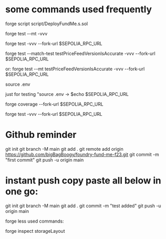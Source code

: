 # some commands used frequently

forge script script/DeployFundMe.s.sol

forge test --mt <nameOfTest> -vvv

forge test -vvv --fork-url $SEPOLIA_RPC_URL

forge test --match-test testPriceFeedVersionIsAccurate -vvv --fork-url $SEPOLIA_RPC_URL

or:
forge test --mt testPriceFeedVersionIsAccurate -vvv --fork-url $SEPOLIA_RPC_URL

source .env

just for testing "source .env -> $echo $SEPOLIA_RPC_URL

forge coverage --fork-url $SEPOLIA_RPC_URL

forge test -vvv --fork-url $SEPOLIA_RPC_URL

# Github reminder

git init
git branch -M main
git add .
git remote add origin https://github.com/bigBagBoogy/foundry-fund-me-f23.git
git commit -m "first commit"
git push -u origin main

# instant push copy paste all below in one go:

git init
git branch -M main
git add .
git commit -m "test added"
git push -u origin main

forge less used commands:

forge inspect <nameOfContract> storageLayout
